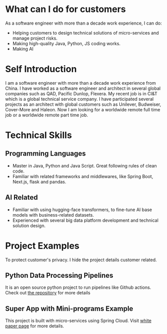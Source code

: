 <!-- 
---
layout: default
---
--> 
# What can I do for customers

As a software engineer with more than a decade work experience, I can do:
- Helping customers to design technical solutions of micro-services and manage project risks.
- Making high-quality Java, Python, JS coding works.
- Making AI 

# Self Introduction 

I am a software engineer with more than a decade work experience from China. I have worked as a software engineer and architect in several global companies such as QAD, Pacific Dunlop, Flexera. My recent job is in CI&T which is a global technical service company. I have participated several projects as an architect with global customers such as Unilever, Budweiser, Cover-More and Haleon. Now I am looking for a worldwide remote full time job or a worldwide remote part time job.

# Technical Skills
## Programming Languages
- Master in Java, Python and Java Script. Great following rules of clean code.
- Familiar with related frameworks and middlewares, like Spring Boot, Next.js, flask and pandas.

## AI Related
- Familiar with using hugging-face transformers, to fine-tune AI base models with business-related datasets.
- Experienced with several big data platform development and technical solution design.

# Project Examples
To protect customer's privacy. I hide the project details customer related.

## Python Data Processing Pipelines
It is an open source python project to run pipelines like Github actions. Check out [the repository](https://github.com/sherocktong/bingdog) for more details

## Super App with Mini-programs Example
This project is built with micro-services using Spring Cloud. Visit [white paper page](./projects/java-example.md) for more details.